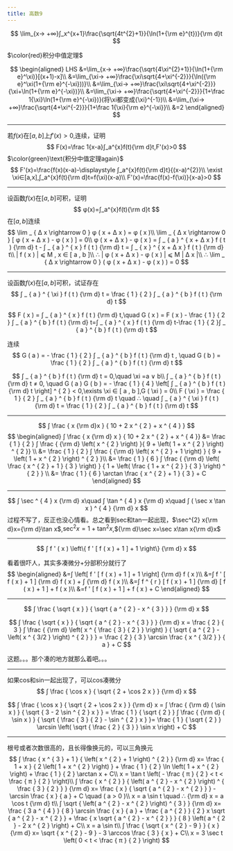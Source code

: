 ```yaml
---
title: 高数9
---
```


$$
\lim_{x→ +∞}∫_x^{x+1}\frac{\sqrt{4t^{2}+1}}{\ln(1+{\rm e}^{t})}{\rm d}t
$$

$\color{red}积分中值定理$

$$
\begin{aligned}
LHS
&=\lim_{x→ +∞}\frac{\sqrt{4\xi^{2}+1}}{\ln(1+{\rm e}^\xi)}[(x+1)-x]\\
&=\lim_{\xi→ +∞}\frac{\xi\sqrt{4+\xi^{-2}}}{\ln({\rm e}^\xi(1+{\rm e}^{-\xi}))}\\
&=\lim_{\xi→ +∞}\frac{\xi\sqrt{4+\xi^{-2}}}{\xi+\ln(1+{\rm e}^{-\xi})}\\
&=\lim_{\xi→ +∞}\frac{\sqrt{4+\xi^{-2}}}{1+\frac 1{\xi}\ln(1+{\rm e}^{-\xi})}(将\xi都变成{\xi}^{-1})\\
&=\lim_{\xi→ +∞}\frac{\sqrt{4+\xi^{-2}}}{1+\frac 1{\xi}{\rm e}^{-\xi}}\\
&=2
\end{aligned}
$$

---

若$f(x)​$在$[a,b]​$上$f'(x)>0​$,连续，证明
$$
F(x)=\frac 1{x-a}∫_a^{x}f(t){\rm d}t,F'(x)>0
$$
$\color{green}\text{积分中值定理again}$
$$
F'(x)=\frac{f(x)(x-a)-\displaystyle ∫_a^{x}f(t){\rm d}t}{(x-a)^{2}}\\
\exist \xi∈[a,x],∫_a^{x}f(t){\rm d}t=f(\xi)(x-a)\\
F'(x)=\frac{f(x)-f(\xi)}{x-a}>0
$$

---

设函数$f(x)$在$[a,b]$可积，证明
$$
φ(x)=∫_a^{x}f(t){\rm d}t
$$
在$[a,b]$连续
$$
\lim _ { Δ x \rightarrow 0 } φ ( x + Δ x ) = φ ( x )\\
\lim _ { Δ x \rightarrow 0 } [ φ ( x + Δ x ) - φ ( x ) ] = 0\\
φ ( x + Δ x ) - φ ( x ) = ∫ _ { a } ^ { x + Δ x } f ( t ) {\rm d} t - ∫ _ { a } ^ { x } f ( t ) {\rm d} t = ∫ _ { x } ^ { x + Δ x } f ( t ) {\rm d} t\\
| f ( x ) |  ⩽  M , x ∈ [ a , b ]\\
∴ | φ ( x + Δ x ) - φ ( x ) |  ⩽  M | Δ x |\\
∴ \lim _ { Δ x \rightarrow 0 } ( φ ( x + Δ x ) - φ ( x ) ) = 0
$$

---

设函数$f(x)$在$[a,b]$可积，试证存在
$$
∫ _ { a } ^ { \xi } f ( t ) {\rm d} t = \frac { 1 } { 2 } ∫ _ { a } ^ { b } f ( t ) {\rm d} t
$$

$$
F ( x ) = ∫ _ { a } ^ { x } f ( t ) {\rm d} t,\quad G ( x ) = F ( x ) - \frac { 1 } { 2 } ∫ _ { a } ^ { b } f ( t ) {\rm d} t=∫ _ { a } ^ { x } f ( t ) {\rm d} t-\frac { 1 } { 2 }∫ _ { a } ^ { b } f ( t ) {\rm d} t
$$

连续
$$
G ( a ) = - \frac { 1 } { 2 } ∫ _ { a } ^ { b } f ( t ) {\rm d} t , \quad G ( b ) = \frac { 1 } { 2 } ∫ _ { a } ^ { b } f ( t ) {\rm d} t
$$

$$
∫ _ { a } ^ { b } f ( t ) {\rm d} t = 0,\quad \xi =a ∨  b\\
∫ _ { a } ^ { b } f ( t ) {\rm d} t ≠ 0, \quad G ( a ) G ( b ) = - \frac { 1 } { 4 } \left[ ∫ _ { a } ^ { b } f ( t ) {\rm d} t \right] ^ { 2 } < 0,\exists \xi ∈ [ a , b ],G ( \xi ) = 0\\
F ( \xi ) = \frac { 1 } { 2 } ∫ _ { a } ^ { b } f ( t ) {\rm d} t \quad ∴ \quad ∫ _ { a } ^ { \xi } f ( t ) {\rm d} t = \frac { 1 } { 2 } ∫ _ { a } ^ { b } f ( t ) {\rm d} t
$$

---

$$
∫ \frac { x {\rm d}x } { 10 + 2 x ^ { 2 } + x ^ { 4 } }
$$
$$
\begin{aligned}
∫ \frac { x {\rm d} x } { 10 + 2 x ^ { 2 } + x ^ { 4 }}
&= \frac { 1 } { 2 } ∫ \frac { {\rm d} \left( x ^ { 2 } \right) }{ 9 + \left( 1 + x ^ { 2 } \right) ^ { 2 }} \\
&= \frac { 1 } { 2 } ∫ \frac { {\rm d} \left( x ^ { 2 } + 1 \right) } { 9 + \left( 1 + x ^ { 2 } \right) ^ { 2 } }\\
&= \frac { 1 } { 6 } ∫ \frac { {\rm d} \left( \frac { x ^ { 2 } + 1 } { 3 } \right) } { 1 + \left( \frac { 1 + x ^ { 2 } } { 3 } \right) ^ { 2 } } \\
&= \frac { 1 } { 6 } \arctan \frac { x ^ { 2 } + 1 } { 3 } + C
\end{aligned}
$$

---

$$
∫ \sec ^ { 4 } x {\rm d} x\quad ∫ \tan ^ { 4 } x {\rm d} x\quad ∫ ( \sec x \tan x ) ^ { 4 } {\rm d} x
$$
过程不写了，反正也没心情看。总之看到sec和tan一起出现，$\sec^{2} x{\rm d}x={\rm d}\tan x$,$\sec ^{2}x=1+\tan ^{2}x$,${\rm d}\sec x=\sec x\tan x{\rm d}x$

---

$$
∫ f ' ( x ) \left\{ f ' [ f ( x ) + 1 ] + 1 \right\} {\rm d} x
$$

看着很吓人，其实多凑微分+分部积分就行了
$$
\begin{aligned}
&=∫ \left[ f ' [ f ( x ) + 1 ] + 1 \right] {\rm d} f ( x )\\
&=∫ f ' [ f ( x ) + 1 ] {\rm d} f ( x ) + ∫ {\rm d} f ( x )\\
&=∫ f ^ { r } [ f ( x ) + 1 ] {\rm d} [ f ( x ) + 1 ] + f ( x )\\
&=f ' [ f ( x ) + 1 ] + f ( x ) + C
\end{aligned}
$$

---

$$
∫ \frac { \sqrt { x } } { \sqrt { a ^ { 2 } - x ^ { 3 } } } {\rm d} x
$$

$$
∫ \frac { \sqrt { x } } { \sqrt { a ^ { 2 } - x ^ { 3 } } } {\rm d} x = \frac { 2 } { 3 } ∫ \frac { {\rm d} \left( x ^ { \frac { 3 } { 2 } } \right) } { \sqrt { a ^ { 2 } - \left( x ^ { 3/2 } \right) ^ { 2 } } } = \frac { 2 } { 3 } \arcsin \frac { x ^ { 3/2 } } { a } + C
$$

这题。。。那个凑的地方就那么着吧。。。

---

如果cos和sin一起出现了，可以cos凑微分
$$
∫ \frac { \cos x } { \sqrt { 2 + \cos 2 x } } {\rm d} x
$$

$$
∫ \frac { \cos x } { \sqrt { 2 + \cos 2 x } } {\rm d} x = ∫ \frac { {\rm d} ( \sin x ) } { \sqrt { 3 - 2 \sin ^ { 2 } x } } = \frac { 1 } { \sqrt { 2 } } ∫ \frac { {\rm d} ( \sin x ) } { \sqrt { \frac { 3 } { 2 } - \sin ^ { 2 } x } }= \frac { 1 } { \sqrt { 2 } } \arcsin \left( \sqrt { \frac { 2 } { 3 } } \sin x \right) + C
$$

---

根号或者次数很高的，且长得像换元的，可以三角换元
$$
∫ \frac { x ^ { 3 } + 1 } { \left( x ^ { 2 } + 1 \right) ^ { 2 } } {\rm d} x= \frac { 1 + x } { 2 \left( 1 + x ^ { 2 } \right) } + \frac { 1 } { 2 } \ln \left( 1 + x ^ { 2 } \right) + \frac { 1 } { 2 } \arctan x + C\\
x = \tan t \left( - \frac { π } { 2 } < t < \frac { π } { 2 } \right)\\
∫ \frac { x ^ { 2 } } { \left( a ^ { 2 } - x ^ { 2 } \right) ^ { \frac { 3 } { 2 } } } {\rm d} x= \frac { x } { \sqrt { a ^ { 2 } - x ^ { 2 } } } - \arcsin \frac { x } { a } + C \quad ( a > 0 )\\
x = a \sin t \quad ∴ {\rm d} x = a \cos t {\rm d} t\\
∫ \sqrt { \left( a ^ { 2 } - x ^ { 2 } \right) ^ { 3 } } {\rm d} x= \frac { 3 a ^ { 4 } } { 8 } \arcsin \frac { x } { a } + \frac { a ^ { 2 } } { 2 } x \sqrt { a ^ { 2 } - x ^ { 2 } } + \frac { x \sqrt { a ^ { 2 } - x ^ { 2 } } } { 8 } \left( a ^ { 2 } - 2 x ^ { 2 } \right) + C\\
x = a \sin t\\
∫ \frac { \sqrt { x ^ { 2 } - 9 } } { x } {\rm d} x= \sqrt { x ^ { 2 } - 9 } - 3 \arccos \frac { 3 } { x } + C\\
x = 3 \sec t \left( 0 < t < \frac { π } { 2 } \right)
$$
